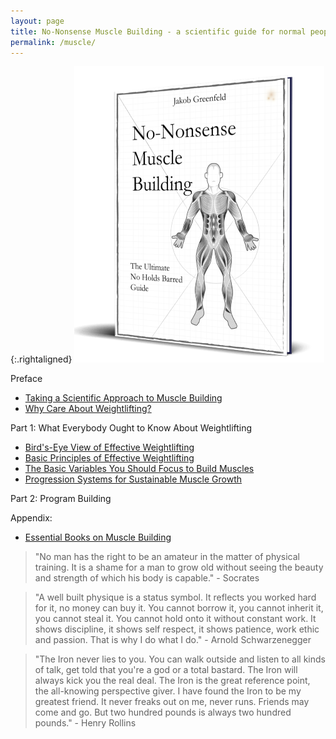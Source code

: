 ```yaml
---
layout: page
title: No-Nonsense Muscle Building - a scientific guide for normal people
permalink: /muscle/
---
```


{:.rightaligned}
![](/images/muscle2.png)

Preface

- [Taking a Scientific Approach to Muscle Building](/scientific)
- [Why Care About Weightlifting?](/why-care)

Part 1: What Everybody Ought to Know About Weightlifting

- [Bird's-Eye View of Effective Weightlifting](/bird)
- [Basic Principles of Effective Weightlifting](/weightlifting-principles)
- [The Basic Variables You Should Focus to Build Muscles](/basic-variables)
- [Progression Systems for Sustainable Muscle Growth](/progression)

Part 2: Program Building

Appendix:

- [Essential Books on Muscle Building](/muscle-books)


> "No man has the right to be an amateur in the matter of physical training.
It is a shame for a man to grow old without seeing the beauty and strength
of which his body is capable." - Socrates

>"A well built physique is a status symbol. It reflects you worked hard for it, no money can buy it. You cannot borrow it, you cannot inherit it, you cannot steal it. You cannot hold onto it without constant work. It shows discipline, it shows self respect, it shows patience, work ethic and passion. That is why I do what I do." - Arnold Schwarzenegger

>"The Iron never lies to you. You can walk outside and listen to all kinds of talk, get told that you're a god or a total bastard. The Iron will always kick you the real deal. The Iron is the great reference point, the all-knowing perspective giver. I have found the Iron to be my greatest friend. It never freaks out on me, never runs. Friends may come and go. But two hundred pounds is always two hundred pounds." - Henry Rollins